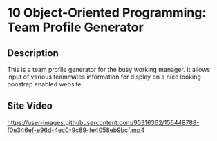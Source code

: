 # 10 Object-Oriented Programming: Team Profile Generator

## Description
This is a team profile generator for the busy working manager. It allows input of various teammates information for display on a nice looking boostrap enabled website.

## Site Video

https://user-images.githubusercontent.com/95316362/156448788-f0e346ef-e96d-4ec0-9c89-fe4058eb9bcf.mp4
